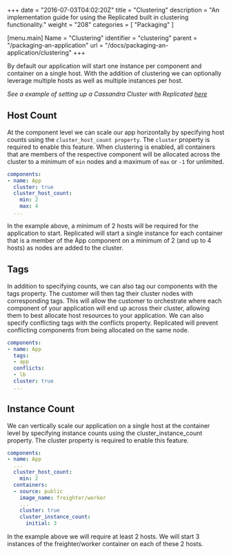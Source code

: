 +++
date = "2016-07-03T04:02:20Z"
title = "Clustering"
description = "An implementation guide for using the Replicated built in clustering functionality."
weight = "208"
categories = [ "Packaging" ]

[menu.main]
Name       = "Clustering"
identifier = "clustering"
parent     = "/packaging-an-application"
url        = "/docs/packaging-an-application/clustering"
+++

By default our application will start one instance per component and container on a single host. With the addition of clustering we can
optionally leverage multiple hosts as well as multiple instances per host.

*See a example of setting up a Cassandra Cluster with Replicated [here](/kb/developer-resources/multi-node-cassandra/)*

## Host Count
At the component level we can scale our app horizontally by specifying host counts using the `cluster_host_count property`. The `cluster`
property is required to enable this feature. When clustering is enabled, all containers that are members of the respective component will
be allocated across the cluster to a minimum of `min` nodes and a maximum of `max` or `-1` for unlimited.
```yml
components:
- name: App
  cluster: true
  cluster_host_count:
    min: 2
    max: 4
  ...
```

In the example above, a minimum of 2 hosts will be required for the application to start. Replicated will start a single instance for each
container that is a member of the App component on a minimum of 2 (and up to 4 hosts) as nodes are added to the cluster.

## Tags
In addition to specifying counts, we can also tag our components with the tags property. The customer will then tag their cluster nodes with
corresponding tags. This will allow the customer to orchestrate where each component of your application will end up across their cluster,
allowing them to best allocate host resources to your application. We can also specify conflicting tags with the conflicts property. Replicated
will prevent conflicting components from being allocated on the same node.

```yml
components:
- name: App
  tags:
  - app
  conflicts:
  - lb
  cluster: true
  ...
```

## Instance Count
We can vertically scale our application on a single host at the container level by specifying instance counts using the cluster_instance_count property.
The cluster property is required to enable this feature.

```yml
components:
- name: App
  ...
  cluster_host_count:
    min: 2
  containers:
  - source: public
    image_name: freighter/worker
    ...
    cluster: true
    cluster_instance_count:
      initial: 3
```

In the example above we will require at least 2 hosts. We will start 3 instances of the freighter/worker container on each of these 2 hosts.
